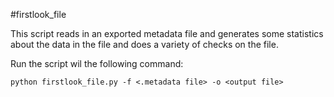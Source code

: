 #firstlook_file

This script reads in an exported metadata file and generates some statistics about the data in the file and does a variety of checks on the file.

Run the script wil the following command:

```
python firstlook_file.py -f <.metadata file> -o <output file>
```

